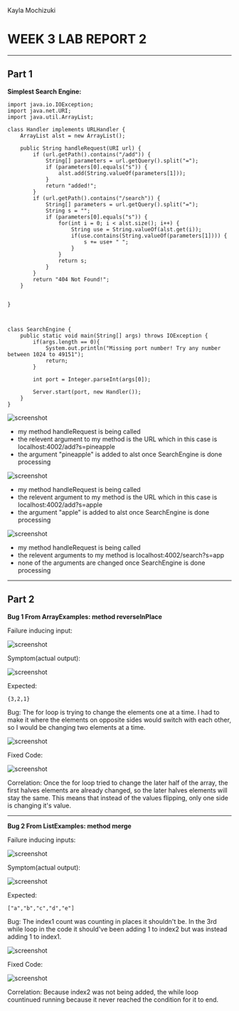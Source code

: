 Kayla Mochizuki 

# WEEK 3 LAB REPORT 2

---

## Part 1

**Simplest Search Engine:**
```
import java.io.IOException;
import java.net.URI;
import java.util.ArrayList;

class Handler implements URLHandler {
    ArrayList alst = new ArrayList();

    public String handleRequest(URI url) {
        if (url.getPath().contains("/add")) {
            String[] parameters = url.getQuery().split("=");
            if (parameters[0].equals("s")) {
                alst.add(String.valueOf(parameters[1]));
            }
            return "added!";
        }
        if (url.getPath().contains("/search")) {
            String[] parameters = url.getQuery().split("=");
            String s = "";
            if (parameters[0].equals("s")) {
                for(int i = 0; i < alst.size(); i++) {
                    String use = String.valueOf(alst.get(i));
                    if(use.contains(String.valueOf(parameters[1]))) {
                        s += use+ " ";
                    }
                }
                return s;
            }
        }
        return "404 Not Found!";
    } 

         
}



class SearchEngine {
    public static void main(String[] args) throws IOException {
        if(args.length == 0){
            System.out.println("Missing port number! Try any number between 1024 to 49151");
            return;
        }

        int port = Integer.parseInt(args[0]);

        Server.start(port, new Handler());
    }
}
```
![screenshot](images/searchEngineAddPineapple.png)

- my method handleRequest is being called
- the relevent argument to my method is the URL which in this case is localhost:4002/add?s=pineapple
- the argument "pineapple" is added to alst once SearchEngine is done processing

![screenshot](images/searchEngineAddApple.png)

- my method handleRequest is being called
- the relevent argument to my method is the URL which in this case is localhost:4002/add?s=apple
- the argument "apple" is added to alst once SearchEngine is done processing

![screenshot](images/searchEngineSearchApp.png)

- my method handleRequest is being called
- the relevent arguments to my method is localhost:4002/search?s=app
- none of the arguments are changed once SearchEngine is done processing


---

## Part 2

**Bug 1 From ArrayExamples: method reverseInPlace**

Failure inducing input:

![screenshot](images/junitTestRIP.png)

Symptom(actual output): 

![screenshot](images/junitTestRIPOutput.png)

Expected: 
```
{3,2,1}
```
Bug: The for loop is trying to change the elements one at a time. I had to make it where the elements on opposite sides would switch with each other, so I would be changing two elements at a time.

![screenshot](images/RIPCode.png)

Fixed Code:

![screenshot](images/RIPFixedCode.png)

Correlation: Once the for loop tried to change the later half of the array, the first halves elements are already changed, so the later halves elements will stay the same. This means that instead of the values flipping, only one side is changing it's value.

---

**Bug 2 From ListExamples: method merge**

Failure inducing inputs:  

![screenshot](images/junitTestTM.png)

Symptom(actual output): 

![screenshot](images/TMOutputU.png)

Expected:
```
["a","b","c","d","e"]
```
Bug: The index1 count was counting in places it shouldn't be. In the 3rd while loop in the code it should've been adding 1 to index2 but was instead adding 1 to index1.

![screenshot](images/MBadCode.png)

Fixed Code:

![screenshot](images/MFixedCode.png)


Correlation: Because index2 was not being added, the while loop countinued running because it never reached the condition for it to end.



